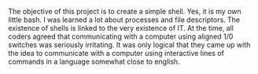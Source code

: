 The objective of this project is to create a simple shell. Yes, it is my own little bash. I was learned a lot about processes and file descriptors.
The existence of shells is linked to the very existence of IT. At the time, all coders agreed
that communicating with a computer using aligned 1/0 switches was seriously
irritating. It was only logical that they came up with the idea to communicate with
a computer using interactive lines of commands in a language somewhat close
to english.
